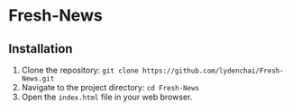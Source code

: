 # Fresh-News

## Installation

1. Clone the repository: `git clone https://github.com/lydenchai/Fresh-News.git`
2. Navigate to the project directory: `cd Fresh-News`
3. Open the `index.html` file in your web browser.

